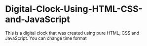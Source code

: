 # Digital-Clock-Using-HTML-CSS-and-JavaScript
This is a digital clock that was created using pure HTML, CSS and JavaScript. You can change time format
